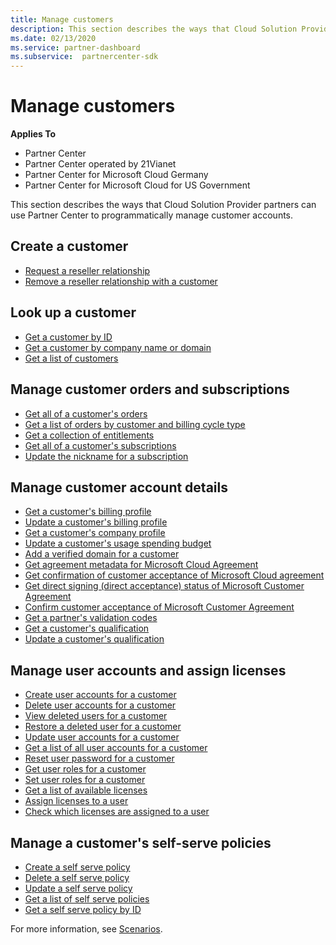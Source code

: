 ```yaml
---
title: Manage customers
description: This section describes the ways that Cloud Solution Provider partners can use the Partner Center to programmatically manage customer accounts.
ms.date: 02/13/2020
ms.service: partner-dashboard
ms.subservice:  partnercenter-sdk
---
```


# Manage customers

**Applies To**

- Partner Center
- Partner Center operated by 21Vianet
- Partner Center for Microsoft Cloud Germany
- Partner Center for Microsoft Cloud for US Government

This section describes the ways that Cloud Solution Provider partners can use Partner Center to programmatically manage customer accounts.

## Create a customer

- [Request a reseller relationship](request-reseller-relationship.md)
- [Remove a reseller relationship with a customer](remove-a-reseller-relationship-with-a-customer.md)

## Look up a customer

- [Get a customer by ID](get-a-customer-by-id.md)
- [Get a customer by company name or domain](get-a-customer-by-name.md)
- [Get a list of customers](get-a-list-of-customers.md)

## Manage customer orders and subscriptions

- [Get all of a customer's orders](get-all-of-a-customer-s-orders.md)
- [Get a list of orders by customer and billing cycle type](get-a-list-of-orders-by-customer-and-billing-cycle-type.md)
- [Get a collection of entitlements](get-a-collection-of-entitlements.md)
- [Get all of a customer's subscriptions](get-all-of-a-customer-s-subscriptions.md)
- [Update the nickname for a subscription](update-the-nickname-for-a-subscription.md)

## Manage customer account details

- [Get a customer's billing profile](get-all-of-a-customer-s-billing-profiles.md)
- [Update a customer's billing profile](update-a-customer-s-billing-profile.md)
- [Get a customer's company profile](get-a-customer-s-company-profile.md)
- [Update a customer's usage spending budget](update-a-customer-s-usage-spending-budget.md)
- [Add a verified domain for a customer](add-a-verified-domain-for-a-customer.md)
- [Get agreement metadata for Microsoft Cloud Agreement](get-agreement-metadata.md)
- [Get confirmation of customer acceptance of Microsoft Cloud agreement](get-confirmation-of-customer-consent.md)
- [Get direct signing (direct acceptance) status of Microsoft Customer Agreement](get-direct-sign-status-of-customer-agreement.md)
- [Confirm customer acceptance of Microsoft Customer Agreement](confirm-customer-consent-customer-agreement.md)
- [Get a partner's validation codes](get-a-partner-s-validation-codes.md)
- [Get a customer's qualification](./get-customer-qualification-synchronous.md)
- [Update a customer's qualification](./update-customer-qualification-synchronous.md)

## Manage user accounts and assign licenses

- [Create user accounts for a customer](create-user-accounts-for-a-customer.md)
- [Delete user accounts for a customer](delete-user-accounts-for-a-customer.md)
- [View deleted users for a customer](view-a-deleted-user.md)
- [Restore a deleted user for a customer](restore-a-user-for-a-customer.md)
- [Update user accounts for a customer](update-user-accounts-for-a-customer.md)
- [Get a list of all user accounts for a customer](get-a-list-of-all-user-accounts-for-a-customer.md)
- [Reset user password for a customer](reset-user-password-for-a-customer.md)
- [Get user roles for a customer](get-user-roles-for-a-customer.md)
- [Set user roles for a customer](set-user-roles-for-a-customer.md)
- [Get a list of available licenses](get-a-list-of-available-licenses.md)
- [Assign licenses to a user](assign-licenses-to-a-user.md)
- [Check which licenses are assigned to a user](check-which-licenses-are-assigned-to-a-user.md)

## Manage a customer's self-serve policies

- [Create a self serve policy](create-a-self-serve-policy.md)
- [Delete a self serve policy](delete-a-self-serve-policy.md)
- [Update a self serve policy](update-a-self-serve-policy.md)
- [Get a list of self serve policies](get-a-list-of-self-serve-policies.md)
- [Get a self serve policy by ID](get-a-self-serve-policy-by-id.md)

For more information, see [Scenarios](scenarios.md).